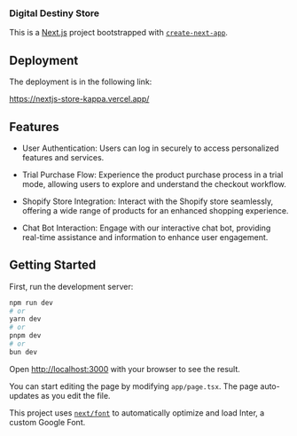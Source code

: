 ### Digital Destiny Store

This is a [Next.js](https://nextjs.org/) project bootstrapped with [`create-next-app`](https://github.com/vercel/next.js/tree/canary/packages/create-next-app).



## Deployment

The deployment is in the following link:

https://nextjs-store-kappa.vercel.app/

## Features

- User Authentication: Users can log in securely to access personalized features and services.

- Trial Purchase Flow: Experience the product purchase process in a trial mode, allowing users to explore and understand the checkout workflow.

- Shopify Store Integration: Interact with the Shopify store seamlessly, offering a wide range of products for an enhanced shopping experience.

- Chat Bot Interaction: Engage with our interactive chat bot, providing real-time assistance and information to enhance user engagement.

## Getting Started

First, run the development server:

```bash
npm run dev
# or
yarn dev
# or
pnpm dev
# or
bun dev
```

Open [http://localhost:3000](http://localhost:3000) with your browser to see the result.

You can start editing the page by modifying `app/page.tsx`. The page auto-updates as you edit the file.

This project uses [`next/font`](https://nextjs.org/docs/basic-features/font-optimization) to automatically optimize and load Inter, a custom Google Font.





